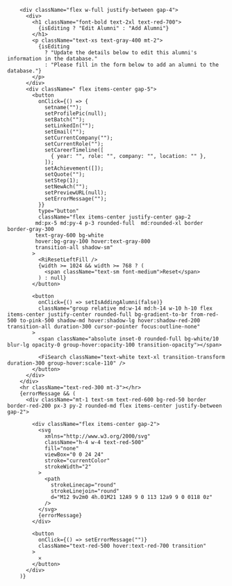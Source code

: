         <div className="flex w-full justify-between gap-4">
          <div>
            <h1 className="font-bold text-2xl text-red-700">
              {isEditing ? "Edit Alumni" : "Add Alumni"}
            </h1>
            <p className="text-xs text-gray-400 mt-2">
              {isEditing
                ? "Update the details below to edit this alumni's information in the database."
                : "Please fill in the form below to add an alumni to the database."}
            </p>
          </div>
          <div className=" flex items-center gap-5">
            <button
              onClick={() => {
                setname("");
                setProfilePic(null);
                setBatch("");
                setLinkedIn("");
                setEmail("");
                setCurrentCompany("");
                setCurrentRole("");
                setCareerTimeline([
                  { year: "", role: "", company: "", location: "" },
                ]);
                setAchievement([]);
                setQuote("");
                setStep(1);
                setNewAch("");
                setPreviewURL(null);
                setErrorMessage("");
              }}
              type="button"
              className="flex items-center justify-center gap-2 
             md:px-5 md:py-4 p-3 rounded-full  md:rounded-xl border border-gray-300 
             text-gray-600 bg-white 
             hover:bg-gray-100 hover:text-gray-800 
             transition-all shadow-sm"
            >
              <RiResetLeftFill />
              {width >= 1024 && width >= 768 ? (
                <span className="text-sm font-medium">Reset</span>
              ) : null}
            </button>

            <button
              onClick={() => setIsAddingAlumni(false)}
              className="group relative md:w-14 md:h-14 w-10 h-10 flex items-center justify-center rounded-full bg-gradient-to-br from-red-500 to-pink-500 shadow-md hover:shadow-lg hover:shadow-red-200 transition-all duration-300 cursor-pointer focus:outline-none"
            >
              <span className="absolute inset-0 rounded-full bg-white/10 blur-lg opacity-0 group-hover:opacity-100 transition-opacity"></span>

              <FiSearch className="text-white text-xl transition-transform duration-300 group-hover:scale-110" />
            </button>
          </div>
        </div>
        <hr className="text-red-300 mt-3"></hr>
        {errorMessage && (
          <div className="mt-1 text-sm text-red-600 bg-red-50 border border-red-200 px-3 py-2 rounded-md flex items-center justify-between gap-2">
            
            <div className="flex items-center gap-2">
              <svg
                xmlns="http://www.w3.org/2000/svg"
                className="h-4 w-4 text-red-500"
                fill="none"
                viewBox="0 0 24 24"
                stroke="currentColor"
                strokeWidth="2"
              >
                <path
                  strokeLinecap="round"
                  strokeLinejoin="round"
                  d="M12 9v2m0 4h.01M21 12A9 9 0 113 12a9 9 0 0118 0z"
                />
              </svg>
              {errorMessage}
            </div>

            <button
              onClick={() => setErrorMessage("")}
              className="text-red-500 hover:text-red-700 transition"
            >
              ✕
            </button>
          </div>
        )}